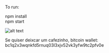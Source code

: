 To run:

npm install \
npm start 



![alt text](https://i.ibb.co/HDJ231Dr/Cmnmnapture.png)

Se quiser deixcar um cafezinho, bitcoin wallet:
bc1q2x3wqnkfd5rnuq03l3xjv52vk3yfw9tc2pfv0e
